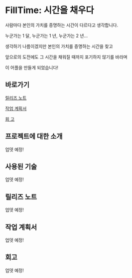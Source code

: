 # FillTime: 시간을 채우다

사람마다 본인의 가치를 증명하는 시간이 다르다고 생각합니다.

누군가는 1 달, 누군가는 1 년, 누군가는 2 년...

생각하기 나름이겠지만 본인의 가치를 증명하는 시간을 찾고

앞으로의 도전에도 그 시간을 채워질 때까지 포기하지 않기를 바라며

이 어플을 만들게 되었습니다!

## 바로가기
[릴리즈 노트](#릴리즈-노트)

[작업 계획서](#작업-계획서)

[회 고](#회고)

## 프로젝트에 대한 소개
업뎃 예정!
## 사용된 기술
업뎃 예정!
## 릴리즈 노트
업뎃 예정!
## 작업 계획서
업뎃 예정!
## 회고
업뎃 예정!
